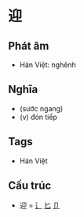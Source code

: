 # 迎

## Phát âm
* Hán Việt: nghênh

## Nghĩa
* (sước ngang)
* (v) đón tiếp

## Tags
* Hán Việt

## Cấu trúc
* 迎 = [辶](辶.md) [匕](匕.md) [卩](卩.md)

<script>window.HANZI_FIELD='迎';</script>